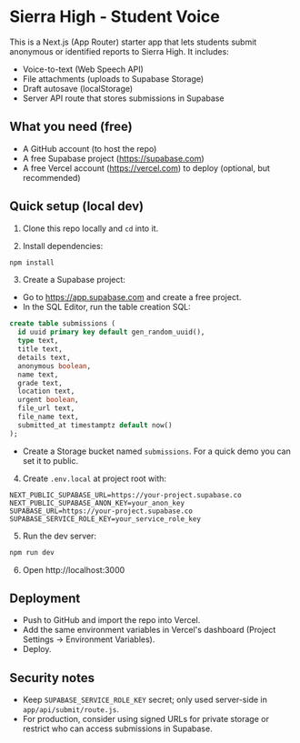 # Sierra High - Student Voice

This is a Next.js (App Router) starter app that lets students submit anonymous or identified reports to Sierra High. It includes:
- Voice-to-text (Web Speech API)
- File attachments (uploads to Supabase Storage)
- Draft autosave (localStorage)
- Server API route that stores submissions in Supabase

## What you need (free)
- A GitHub account (to host the repo)
- A free Supabase project (https://supabase.com)
- A free Vercel account (https://vercel.com) to deploy (optional, but recommended)

## Quick setup (local dev)

1. Clone this repo locally and `cd` into it.

2. Install dependencies:
```bash
npm install
```

3. Create a Supabase project:
- Go to https://app.supabase.com and create a free project.
- In the SQL Editor, run the table creation SQL:
```sql
create table submissions (
  id uuid primary key default gen_random_uuid(),
  type text,
  title text,
  details text,
  anonymous boolean,
  name text,
  grade text,
  location text,
  urgent boolean,
  file_url text,
  file_name text,
  submitted_at timestamptz default now()
);
```
- Create a Storage bucket named `submissions`. For a quick demo you can set it to public.

4. Create `.env.local` at project root with:
```
NEXT_PUBLIC_SUPABASE_URL=https://your-project.supabase.co
NEXT_PUBLIC_SUPABASE_ANON_KEY=your_anon_key
SUPABASE_URL=https://your-project.supabase.co
SUPABASE_SERVICE_ROLE_KEY=your_service_role_key
```

5. Run the dev server:
```bash
npm run dev
```

6. Open http://localhost:3000

## Deployment
- Push to GitHub and import the repo into Vercel.
- Add the same environment variables in Vercel's dashboard (Project Settings → Environment Variables).
- Deploy.

## Security notes
- Keep `SUPABASE_SERVICE_ROLE_KEY` secret; only used server-side in `app/api/submit/route.js`.
- For production, consider using signed URLs for private storage or restrict who can access submissions in Supabase.

